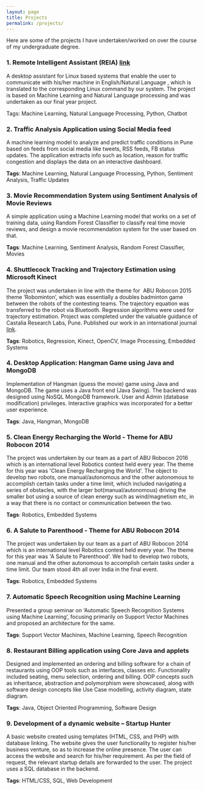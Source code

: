 ```yaml
---
layout: page
title: Projects
permalink: /projects/
---
```


Here are some of the projects I have undertaken/worked on over the course of my undergraduate degree.

### 1. Remote Intelligent Assistant (REIA)	[link](https://github.com/aseem96/Remote-Intelligent-Assistant-REIA)

A desktop assistant for Linux based systems that enable the user to communicate with his/her machine in English/Natural Language , which is translated to the corresponding Linux command by our system. The project is based on Machine Learning and Natural Language processing and was undertaken as our final year project.

Tags: Machine Learning, Natural Language Processing, Python, Chatbot 


### 2. Traffic Analysis Application using Social Media feed

A machine learning model to analyze and predict traffic conditions in Pune based on feeds from social media like tweets, RSS feeds, FB status updates. The application extracts info such as location, reason for traffic congestion and displays the data on an interactive dashboard.

**Tags**: Machine Learning, Natural Language Processing, Python, Sentiment Analysis, Traffic Updates


### 3. Movie Recommendation System using Sentiment Analysis of Movie Reviews

A simple application using a Machine Learning model that works on a set of training data, using Random Forest Classifier to classify real time movie reviews, and design a movie recommendation system for the user based on that.

**Tags**: Machine Learning, Sentiment Analysis, Random Forest Classifier, Movies


### 4. Shuttlecock Tracking and Trajectory Estimation using Microsoft Kinect

The project was undertaken in line with the theme for ​ ABU Robocon 2015 ​ theme ‘Robominton’, which was essentially a doubles badminton game between the robots of the contesting teams. The trajectory equation was transferred to the robot via Bluetooth. Regression algorithms were used for trajectory estimation. Project was completed under the valuable guidance of ​Castalia Research Labs, Pune​. Published our work in an international journal [link](http://www.ijaiem.org/Volume4Issue10/IJAIEM-2015-10-31-45.pdf).

**Tags**: Robotics, Regression, Kinect, OpenCV, Image Processing, Embedded Systems


### 4. Desktop Application: Hangman Game using Java and MongoDB

Implementation of Hangman (guess the movie) game using Java and MongoDB. The game uses a Java front end (Java Swing). The backend was designed using NoSQL MongoDB framework. User and Admin (database modification) privileges. Interactive graphics was incorporated for a better user experience.

**Tags**: Java, Hangman, MongoDB


### 5. Clean Energy Recharging the World - Theme for ABU Robocon 2014

The project was undertaken by our team as a part of ABU Robocon 2016 which is an international level Robotics contest held every year. The theme for this year was 'Clean Energy Recharging the World'. The object to develop two robots, one manual/autonomous and the other autonomous to accomplish certain tasks under a time limit, which included navigating a series of obstacles, with the larger bot(manual/autonomous) driving the smaller bot using a source of clean energy such as wind/magnetism etc, in a way that there is no contact or communication between the two.

**Tags**: Robotics, Embedded Systems


### 6. A Salute to Parenthood - Theme for ABU Robocon 2014

The project was undertaken by our team as a part of ABU Robocon 2014 which is an international level Robotics contest held every year. The theme for this year was 'A Salute to Parenthood'. We had to develop two robots, one manual and the other autonomous to accomplish certain tasks under a time limit. Our team stood 4th all over India in the final event.

**Tags**: Robotics, Embedded Systems

### 7. Automatic Speech Recognition using Machine Learning

Presented a group seminar on ‘Automatic Speech Recognition Systems using Machine Learning’, focusing primarily on Support Vector Machines and proposed an architecture for the same.

**Tags**: Support Vector Machines, Machine Learning, Speech Recognition

### 8. Restaurant Billing application using Core Java and applets

Designed and implemented an ordering and billing software for a chain of restaurants using OOP tools such as interfaces, classes etc. Functionality included seating, menu selection, ordering and billing. OOP concepts such as inheritance, abstraction and polymorphism were showcased, along with software design concepts like Use Case modelling, activity diagram, state diagram.

**Tags**: Java, Object Oriented Programming, Software Design

### 9. ​ Development of a dynamic website – Startup Hunter

​A basic website created using templates (HTML, CSS, and PHP) with database linking. The website gives the user functionality to register his/her business venture, so as to increase the online presence. The user can access the website and search for his/her requirement. As per the field of request, the relevant startup details are forwarded to the user. The project uses a SQL database in the backend.

**Tags**: HTML/CSS, SQL, Web Development
